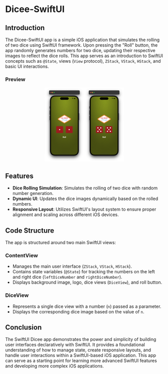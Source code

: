 # Dicee-SwiftUI

## Introduction
The Dicee-SwiftUI app is a simple iOS application that simulates the rolling of two dice using SwiftUI framework. Upon pressing the "Roll" button, the app randomly generates numbers for two dice, updating their respective images to reflect the dice rolls. This app serves as an introduction to SwiftUI concepts such as `@State`, views (`View` protocol), `ZStack`, `VStack`, `HStack`, and basic UI interactions.

### Preview

<div style="text-align: center;">
  <img src="./demo.png" alt="Preview" style="width: 50%;">
</div>

## Features
- **Dice Rolling Simulation**: Simulates the rolling of two dice with random number generation.
- **Dynamic UI**: Updates the dice images dynamically based on the rolled numbers.
- **Responsive Layout**: Utilizes SwiftUI's layout system to ensure proper alignment and scaling across different iOS devices.

## Code Structure
The app is structured around two main SwiftUI views:

### ContentView
- Manages the main user interface (`ZStack`, `VStack`, `HStack`).
- Contains state variables (`@State`) for tracking the numbers on the left and right dice (`leftDiceNumber` and `rightDiceNumber`).
- Displays background image, logo, dice views (`DiceView`), and roll button.

### DiceView
- Represents a single dice view with a number (`n`) passed as a parameter.
- Displays the corresponding dice image based on the value of `n`.

## Conclusion
The SwiftUI Dicee app demonstrates the power and simplicity of building user interfaces declaratively with SwiftUI. It provides a foundational understanding of how to manage state, create responsive layouts, and handle user interactions within a SwiftUI-based iOS application. This app can serve as a starting point for learning more advanced SwiftUI features and developing more complex iOS applications.